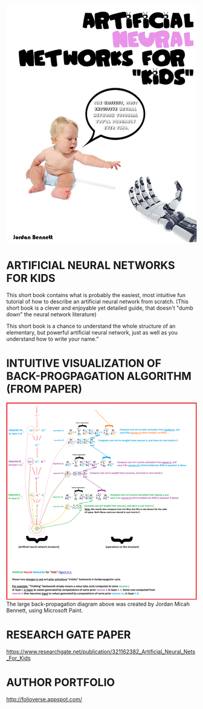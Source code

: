 ![Alt text](https://github.com/JordanMicahBennett/Artificial-neural-networks-for-kids/blob/master/_image_i.png "default page")

ARTIFICIAL NEURAL NETWORKS FOR KIDS
============================================

This short book contains what is probably the easiest, most intuitive fun tutorial of how to describe an artificial neural network from scratch. (This short book is a clever and enjoyable yet detailed guide, that doesn't "dumb down" the neural network literature)

This short book is a chance to understand the whole structure of an elementary, but powerful artificial neural network, just as well as you understand how to write your name.”

INTUITIVE VISUALIZATION OF BACK-PROGPAGATION ALGORITHM (FROM PAPER)
============================================
![Alt text](https://github.com/JordanMicahBennett/Artificial-neural-networks-for-kids/blob/master/_image_ii_v2.png "default page")
The large back-propagation diagram above was created by Jordan Micah Bennett, using Microsoft Paint.


RESEARCH GATE PAPER
============================================
https://www.researchgate.net/publication/321162382_Artificial_Neural_Nets_For_Kids


AUTHOR PORTFOLIO
============================================
http://folioverse.appspot.com/
